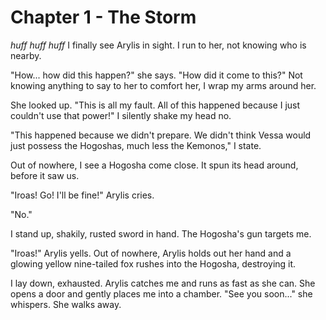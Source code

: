 # Chapter 1 - The Storm

*huff* *huff* *huff*
I finally see Arylis in sight. I run to her, not knowing who is nearby.

"How... how did this happen?" she says. "How did it come to this?"
Not knowing anything to say to her to comfort her, I wrap my arms around her.

She looked up. "This is all my fault. All of this happened because I just couldn't use that power!"
I silently shake my head no.

"This happened because we didn't prepare. We didn't think Vessa would just possess the Hogoshas, much less the Kemonos," I state.

Out of nowhere, I see a Hogosha come close. It spun its head around, before it saw us.

"Iroas! Go! I'll be fine!" Arylis cries.

"No."

I stand up, shakily, rusted sword in hand. The Hogosha's gun targets me.

"Iroas!" Arylis yells.
Out of nowhere, Arylis holds out her hand and a glowing yellow nine-tailed fox rushes into the Hogosha, destroying it.

I lay down, exhausted. Arylis catches me and runs as fast as she can. She opens a door and gently places me into a chamber.
"See you soon..." she whispers. She walks away.
